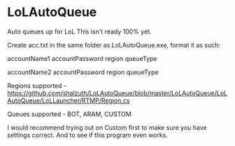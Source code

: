 LoLAutoQueue
============

Auto queues up for LoL
This isn't ready 100% yet.

Create acc.txt in the same folder as LoLAutoQueue.exe, format it as such:

accountName1 accountPassword region queueType

accountName2 accountPassword region queueType



Regions supported - https://github.com/shalzuth/LoLAutoQueue/blob/master/LoLAutoQueue/LoLAutoQueue/LoLLauncher/RTMP/Region.cs

Queues supported - BOT, ARAM, CUSTOM

I would recommend trying out on Custom first to make sure you have settings correct. And to see if this program even works.

